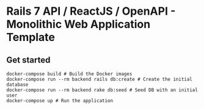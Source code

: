 # Rails 7 API / ReactJS / OpenAPI - Monolithic Web Application Template

## Get started

```
docker-compose build # Build the Docker images
docker-compose run --rm backend rails db:create # Create the initial database 
docker-compose run --rm backend rake db:seed # Seed DB with an initial user
docker-compose up # Run the application
```
